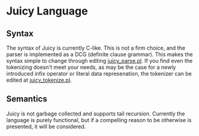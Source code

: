 # Juicy Language
## Syntax
The syntax of Juicy is currently C-like. This is not a firm choice, and the parser is implemented as a DCG (definite clause grammar). This makes the syntax simple to change through editing [juicy_parse.pl](/GordianNaught/Juicy/blob/master/juicy_parse.pl). If you find even the tokenizing doesn't meet your needs, as may be the case for a newly introduced infix operator or literal data represenation, the tokenizer can be edited at [juicy_tokenize.pl](/GordianNaught/Juicy/blob/master/juicy_parse.pl).

## Semantics
Juicy is not garbage collected and supports tail recursion. Currently the language is purely functional, but if a compelling reason to be otherwise is presented, it will be considered.

